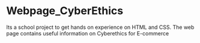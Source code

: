 # Webpage_CyberEthics
Its a school project to get hands on experience on HTML and CSS. The web page contains useful information on Cyberethics for E-commerce 

